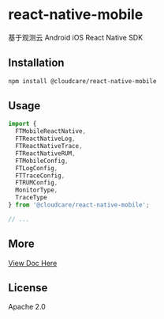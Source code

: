 # react-native-mobile

基于观测云 Android iOS React Native SDK

## Installation

```sh
npm install @cloudcare/react-native-mobile
```

## Usage

```js
import {
  FTMobileReactNative,
  FTReactNativeLog,
  FTReactNativeTrace,
  FTReactNativeRUM,
  FTMobileConfig,
  FTLogConfig,
  FTTraceConfig,
  FTRUMConfig,
  MonitorType,
  TraceType
} from '@cloudcare/react-native-mobile';

// ...

```

## More

[View Doc Here](https://docs.guance.com/real-user-monitoring/third-party-framework/react-native/app-access/)

## License

Apache 2.0
